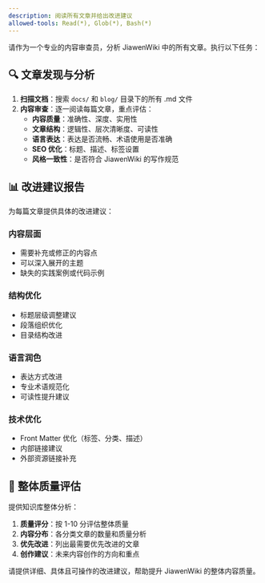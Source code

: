 ```yaml
---
description: 阅读所有文章并给出改进建议
allowed-tools: Read(*), Glob(*), Bash(*)
---
```


请作为一个专业的内容审查员，分析 JiawenWiki 中的所有文章。执行以下任务：

## 🔍 文章发现与分析
1. **扫描文档**：搜索 `docs/` 和 `blog/` 目录下的所有 .md 文件
2. **内容审查**：逐一阅读每篇文章，重点评估：
   - **内容质量**：准确性、深度、实用性
   - **文章结构**：逻辑性、层次清晰度、可读性
   - **语言表达**：表达是否流畅、术语使用是否准确
   - **SEO 优化**：标题、描述、标签设置
   - **风格一致性**：是否符合 JiawenWiki 的写作规范

## 📊 改进建议报告
为每篇文章提供具体的改进建议：

### 内容层面
- 需要补充或修正的内容点
- 可以深入展开的主题
- 缺失的实践案例或代码示例

### 结构优化
- 标题层级调整建议
- 段落组织优化
- 目录结构改进

### 语言润色  
- 表达方式改进
- 专业术语规范化
- 可读性提升建议

### 技术优化
- Front Matter 优化（标签、分类、描述）
- 内部链接建议
- 外部资源链接补充

## 🎯 整体质量评估
提供知识库整体分析：

1. **质量评分**：按 1-10 分评估整体质量
2. **内容分布**：各分类文章的数量和质量分析
3. **优先改进**：列出最需要优先改进的文章
4. **创作建议**：未来内容创作的方向和重点

请提供详细、具体且可操作的改进建议，帮助提升 JiawenWiki 的整体内容质量。